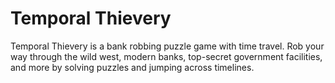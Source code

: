 # Temporal Thievery
Temporal Thievery is a bank robbing puzzle game with time travel.
Rob your way through the wild west, modern banks, top-secret government facilities, and more by solving puzzles and jumping across timelines.
